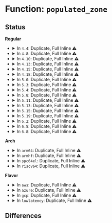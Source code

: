 # Function: <code>populated_zone</code>

## Status
<b>Regular</b>
<ul>
<li>
<details>
<summary>In <code>4.4</code>: Duplicate, Full Inline ⚠️</summary>

**Collision:** Static Duplication

**Inline:** Full

**Transformation:** False

**Instances:**

```
In kernel/power/snapshot.c (0)
Location: include/linux/mmzone.h:783
Inline: True
```
```
In mm/page_alloc.c (0)
Location: include/linux/mmzone.h:783
Inline: True
```
```
In mm/vmscan.c (0)
Location: include/linux/mmzone.h:783
Inline: True
```
```
In mm/vmstat.c (0)
Location: include/linux/mmzone.h:783
Inline: True
```
```
In mm/compaction.c (0)
Location: include/linux/mmzone.h:783
Inline: True
```
```
In mm/memory_hotplug.c (0)
Location: include/linux/mmzone.h:783
Inline: True
```
```
In mm/migrate.c (0)
Location: include/linux/mmzone.h:783
Inline: True
```
```
In mm/huge_memory.c (0)
Location: include/linux/mmzone.h:783
Inline: True
```
```
In lib/show_mem.c (0)
Location: include/linux/mmzone.h:783
Inline: True
```
</details>
</li>
<li>
<details>
<summary>In <code>4.8</code>: Duplicate, Full Inline ⚠️</summary>

**Collision:** Static Duplication

**Inline:** Full

**Transformation:** False

**Instances:**

```
In kernel/power/snapshot.c (0)
Location: include/linux/mmzone.h:843
Inline: True
```
```
In mm/page_alloc.c (0)
Location: include/linux/mmzone.h:843
Inline: True
```
```
In mm/page-writeback.c (0)
Location: include/linux/mmzone.h:843
Inline: True
```
```
In mm/vmstat.c (0)
Location: include/linux/mmzone.h:843
Inline: True
```
```
In mm/compaction.c (0)
Location: include/linux/mmzone.h:843
Inline: True
```
```
In mm/memory_hotplug.c (0)
Location: include/linux/mmzone.h:843
Inline: True
```
```
In mm/migrate.c (0)
Location: include/linux/mmzone.h:843
Inline: True
```
```
In mm/huge_memory.c (0)
Location: include/linux/mmzone.h:843
Inline: True
```
```
In mm/khugepaged.c (0)
Location: include/linux/mmzone.h:843
Inline: True
```
```
In lib/show_mem.c (0)
Location: include/linux/mmzone.h:843
Inline: True
```
</details>
</li>
<li>
<details>
<summary>In <code>4.10</code>: Duplicate, Full Inline ⚠️</summary>

**Collision:** Static Duplication

**Inline:** Full

**Transformation:** False

**Instances:**

```
In kernel/power/snapshot.c (0)
Location: include/linux/mmzone.h:817
Inline: True
```
```
In mm/page_alloc.c (0)
Location: include/linux/mmzone.h:817
Inline: True
```
```
In mm/page-writeback.c (0)
Location: include/linux/mmzone.h:817
Inline: True
```
```
In mm/vmstat.c (0)
Location: include/linux/mmzone.h:817
Inline: True
```
```
In mm/compaction.c (0)
Location: include/linux/mmzone.h:817
Inline: True
```
```
In mm/memory_hotplug.c (0)
Location: include/linux/mmzone.h:817
Inline: True
```
```
In mm/migrate.c (0)
Location: include/linux/mmzone.h:817
Inline: True
```
```
In mm/huge_memory.c (0)
Location: include/linux/mmzone.h:817
Inline: True
```
```
In mm/khugepaged.c (0)
Location: include/linux/mmzone.h:817
Inline: True
```
```
In lib/show_mem.c (0)
Location: include/linux/mmzone.h:817
Inline: True
```
</details>
</li>
<li>
<details>
<summary>In <code>4.13</code>: Duplicate, Full Inline ⚠️</summary>

**Collision:** Static Duplication

**Inline:** Full

**Transformation:** False

**Instances:**

```
In kernel/power/snapshot.c (0)
Location: include/linux/mmzone.h:837
Inline: True
```
```
In mm/page_alloc.c (0)
Location: include/linux/mmzone.h:837
Inline: True
```
```
In mm/page-writeback.c (0)
Location: include/linux/mmzone.h:837
Inline: True
```
```
In mm/vmstat.c (0)
Location: include/linux/mmzone.h:837
Inline: True
```
```
In mm/compaction.c (0)
Location: include/linux/mmzone.h:837
Inline: True
```
```
In mm/madvise.c (0)
Location: include/linux/mmzone.h:837
Inline: True
```
```
In mm/memory_hotplug.c (0)
Location: include/linux/mmzone.h:837
Inline: True
```
```
In mm/migrate.c (0)
Location: include/linux/mmzone.h:837
Inline: True
```
```
In mm/huge_memory.c (0)
Location: include/linux/mmzone.h:837
Inline: True
```
```
In mm/khugepaged.c (0)
Location: include/linux/mmzone.h:837
Inline: True
```
```
In lib/show_mem.c (0)
Location: include/linux/mmzone.h:837
Inline: True
```
</details>
</li>
<li>
<details>
<summary>In <code>4.15</code>: Duplicate, Full Inline ⚠️</summary>

**Collision:** Static Duplication

**Inline:** Full

**Transformation:** False

**Instances:**

```
In kernel/power/snapshot.c (0)
Location: include/linux/mmzone.h:840
Inline: True
```
```
In mm/page_alloc.c (0)
Location: include/linux/mmzone.h:840
Inline: True
```
```
In mm/page-writeback.c (0)
Location: include/linux/mmzone.h:840
Inline: True
```
```
In mm/vmstat.c (0)
Location: include/linux/mmzone.h:840
Inline: True
```
```
In mm/compaction.c (0)
Location: include/linux/mmzone.h:840
Inline: True
```
```
In mm/madvise.c (0)
Location: include/linux/mmzone.h:840
Inline: True
```
```
In mm/memory_hotplug.c (0)
Location: include/linux/mmzone.h:840
Inline: True
```
```
In mm/migrate.c (0)
Location: include/linux/mmzone.h:840
Inline: True
```
```
In mm/huge_memory.c (0)
Location: include/linux/mmzone.h:840
Inline: True
```
```
In mm/khugepaged.c (0)
Location: include/linux/mmzone.h:840
Inline: True
```
```
In lib/show_mem.c (0)
Location: include/linux/mmzone.h:840
Inline: True
```
</details>
</li>
<li>
<details>
<summary>In <code>4.18</code>: Duplicate, Full Inline ⚠️</summary>

**Collision:** Static Duplication

**Inline:** Full

**Transformation:** False

**Instances:**

```
In kernel/power/snapshot.c (0)
Location: include/linux/mmzone.h:839
Inline: True
```
```
In mm/page_alloc.c (0)
Location: include/linux/mmzone.h:839
Inline: True
```
```
In mm/page-writeback.c (0)
Location: include/linux/mmzone.h:839
Inline: True
```
```
In mm/vmstat.c (0)
Location: include/linux/mmzone.h:839
Inline: True
```
```
In mm/compaction.c (0)
Location: include/linux/mmzone.h:839
Inline: True
```
```
In mm/madvise.c (0)
Location: include/linux/mmzone.h:839
Inline: True
```
```
In mm/memory_hotplug.c (0)
Location: include/linux/mmzone.h:839
Inline: True
```
```
In mm/migrate.c (0)
Location: include/linux/mmzone.h:839
Inline: True
```
```
In mm/huge_memory.c (0)
Location: include/linux/mmzone.h:839
Inline: True
```
```
In mm/khugepaged.c (0)
Location: include/linux/mmzone.h:839
Inline: True
```
```
In lib/show_mem.c (0)
Location: include/linux/mmzone.h:839
Inline: True
```
</details>
</li>
<li>
<details>
<summary>In <code>5.0</code>: Duplicate, Full Inline ⚠️</summary>

**Collision:** Static Duplication

**Inline:** Full

**Transformation:** False

**Instances:**

```
In kernel/power/snapshot.c (0)
Location: include/linux/mmzone.h:831
Inline: True
```
```
In mm/page_alloc.c (0)
Location: include/linux/mmzone.h:831
Inline: True
```
```
In mm/page-writeback.c (0)
Location: include/linux/mmzone.h:831
Inline: True
```
```
In mm/vmstat.c (0)
Location: include/linux/mmzone.h:831
Inline: True
```
```
In mm/compaction.c (0)
Location: include/linux/mmzone.h:831
Inline: True
```
```
In mm/madvise.c (0)
Location: include/linux/mmzone.h:831
Inline: True
```
```
In mm/memory_hotplug.c (0)
Location: include/linux/mmzone.h:831
Inline: True
```
```
In mm/migrate.c (0)
Location: include/linux/mmzone.h:831
Inline: True
```
```
In mm/huge_memory.c (0)
Location: include/linux/mmzone.h:831
Inline: True
```
```
In mm/khugepaged.c (0)
Location: include/linux/mmzone.h:831
Inline: True
```
```
In lib/show_mem.c (0)
Location: include/linux/mmzone.h:831
Inline: True
```
</details>
</li>
<li>
<details>
<summary>In <code>5.3</code>: Duplicate, Full Inline ⚠️</summary>

**Collision:** Static Duplication

**Inline:** Full

**Transformation:** False

**Instances:**

```
In kernel/power/snapshot.c (0)
Location: include/linux/mmzone.h:871
Inline: True
```
```
In mm/page-writeback.c (0)
Location: include/linux/mmzone.h:871
Inline: True
```
```
In mm/vmstat.c (0)
Location: include/linux/mmzone.h:871
Inline: True
```
```
In mm/compaction.c (0)
Location: include/linux/mmzone.h:871
Inline: True
```
```
In mm/page_alloc.c (0)
Location: include/linux/mmzone.h:871
Inline: True
```
```
In mm/madvise.c (0)
Location: include/linux/mmzone.h:871
Inline: True
```
```
In mm/memory_hotplug.c (0)
Location: include/linux/mmzone.h:871
Inline: True
```
```
In mm/migrate.c (0)
Location: include/linux/mmzone.h:871
Inline: True
```
```
In mm/huge_memory.c (0)
Location: include/linux/mmzone.h:871
Inline: True
```
```
In mm/khugepaged.c (0)
Location: include/linux/mmzone.h:871
Inline: True
```
```
In lib/show_mem.c (0)
Location: include/linux/mmzone.h:871
Inline: True
```
</details>
</li>
<li>
<details>
<summary>In <code>5.4</code>: Duplicate, Full Inline ⚠️</summary>

**Collision:** Static Duplication

**Inline:** Full

**Transformation:** False

**Instances:**

```
In kernel/power/snapshot.c (0)
Location: include/linux/mmzone.h:878
Inline: True
```
```
In mm/page-writeback.c (0)
Location: include/linux/mmzone.h:878
Inline: True
```
```
In mm/vmstat.c (0)
Location: include/linux/mmzone.h:878
Inline: True
```
```
In mm/compaction.c (0)
Location: include/linux/mmzone.h:878
Inline: True
```
```
In mm/page_alloc.c (0)
Location: include/linux/mmzone.h:878
Inline: True
```
```
In mm/madvise.c (0)
Location: include/linux/mmzone.h:878
Inline: True
```
```
In mm/memory_hotplug.c (0)
Location: include/linux/mmzone.h:878
Inline: True
```
```
In mm/migrate.c (0)
Location: include/linux/mmzone.h:878
Inline: True
```
```
In mm/huge_memory.c (0)
Location: include/linux/mmzone.h:878
Inline: True
```
```
In mm/khugepaged.c (0)
Location: include/linux/mmzone.h:878
Inline: True
```
```
In lib/show_mem.c (0)
Location: include/linux/mmzone.h:878
Inline: True
```
</details>
</li>
<li>
<details>
<summary>In <code>5.8</code>: Duplicate, Full Inline ⚠️</summary>

**Collision:** Static Duplication

**Inline:** Full

**Transformation:** False

**Instances:**

```
In kernel/power/snapshot.c (ffffffff811189fb)
Location: include/linux/mmzone.h:862
Inline: True
Inline callers:
  - kernel/power/snapshot.c:swsusp_save
  - kernel/power/snapshot.c:hibernate_preallocate_memory
  - kernel/power/snapshot.c:count_data_pages
  - kernel/power/snapshot.c:create_mem_extents
```
```
In mm/page-writeback.c (ffffffff8125b54f)
Location: include/linux/mmzone.h:862
Inline: True
Inline callers:
  - mm/page-writeback.c:node_dirty_ok
```
```
In mm/vmstat.c (ffffffff8127510b)
Location: include/linux/mmzone.h:862
Inline: True
Inline callers:
  - mm/vmstat.c:extfrag_show
  - mm/vmstat.c:need_update
  - mm/vmstat.c:zoneinfo_show_print
  - mm/vmstat.c:zoneinfo_show_print
  - mm/vmstat.c:frag_show
  - mm/vmstat.c:cpu_vm_stats_fold
  - mm/vmstat.c:refresh_cpu_vm_stats
  - mm/vmstat.c:refresh_zone_stat_thresholds
  - mm/vmstat.c:sysctl_vm_numa_stat_handler
```
```
In mm/compaction.c (ffffffff8128493e)
Location: include/linux/mmzone.h:862
Inline: True
Inline callers:
  - mm/compaction.c:wakeup_kcompactd
  - mm/compaction.c:kcompactd_do_work
  - mm/compaction.c:compact_node
  - mm/compaction.c:reset_isolation_suitable
```
```
In mm/page_alloc.c (ffffffff812b3ec7)
Location: include/linux/mmzone.h:862
Inline: True
Inline callers:
  - mm/page_alloc.c:percpu_pagelist_fraction_sysctl_handler
  - mm/page_alloc.c:free_area_init
  - mm/page_alloc.c:zone_pcp_init
  - mm/page_alloc.c:setup_per_cpu_pageset
  - mm/page_alloc.c:show_free_areas
  - mm/page_alloc.c:show_free_areas
  - mm/page_alloc.c:show_free_areas
  - mm/page_alloc.c:__alloc_pages_nodemask
  - mm/page_alloc.c:drain_all_pages
  - mm/page_alloc.c:drain_pages
  - mm/page_alloc.c:page_alloc_init_late
```
```
In mm/madvise.c (ffffffff812b5d79)
Location: include/linux/mmzone.h:862
Inline: True
Inline callers:
  - mm/madvise.c:madvise_inject_error
```
```
In mm/memory_hotplug.c (ffffffff81bc216d)
Location: include/linux/mmzone.h:862
Inline: True
Inline callers:
  - mm/memory_hotplug.c:__offline_pages
  - mm/memory_hotplug.c:online_pages
```
```
In mm/migrate.c (ffffffff812e3668)
Location: include/linux/mmzone.h:862
Inline: True
```
```
In mm/huge_memory.c (ffffffff812ee514)
Location: include/linux/mmzone.h:862
Inline: True
```
```
In mm/khugepaged.c (ffffffff812efa11)
Location: include/linux/mmzone.h:862
Inline: True
Inline callers:
  - mm/khugepaged.c:set_recommended_min_free_kbytes
```
```
In lib/show_mem.c (ffffffff815f16c5)
Location: include/linux/mmzone.h:862
Inline: True
Inline callers:
  - lib/show_mem.c:show_mem
```
</details>
</li>
<li>
<details>
<summary>In <code>5.11</code>: Duplicate, Full Inline ⚠️</summary>

**Collision:** Static Duplication

**Inline:** Full

**Transformation:** False

**Instances:**

```
In kernel/power/snapshot.c (ffffffff81bdfe92)
Location: include/linux/mmzone.h:900
Inline: True
Inline callers:
  - kernel/power/snapshot.c:swsusp_save
  - kernel/power/snapshot.c:hibernate_preallocate_memory
  - kernel/power/snapshot.c:count_data_pages
  - kernel/power/snapshot.c:create_mem_extents
```
```
In mm/page-writeback.c (ffffffff8126596f)
Location: include/linux/mmzone.h:900
Inline: True
Inline callers:
  - mm/page-writeback.c:node_dirty_ok
```
```
In mm/vmstat.c (ffffffff8127f8eb)
Location: include/linux/mmzone.h:900
Inline: True
Inline callers:
  - mm/vmstat.c:extfrag_show
  - mm/vmstat.c:need_update
  - mm/vmstat.c:zoneinfo_show_print
  - mm/vmstat.c:zoneinfo_show_print
  - mm/vmstat.c:frag_show
  - mm/vmstat.c:cpu_vm_stats_fold
  - mm/vmstat.c:refresh_cpu_vm_stats
  - mm/vmstat.c:refresh_zone_stat_thresholds
  - mm/vmstat.c:sysctl_vm_numa_stat_handler
```
```
In mm/compaction.c (ffffffff8128ec5e)
Location: include/linux/mmzone.h:900
Inline: True
Inline callers:
  - mm/compaction.c:wakeup_kcompactd
  - mm/compaction.c:kcompactd_do_work
  - mm/compaction.c:compact_node
  - mm/compaction.c:proactive_compact_node
  - mm/compaction.c:reset_isolation_suitable
```
```
In mm/page_alloc.c (ffffffff812bf97b)
Location: include/linux/mmzone.h:900
Inline: True
Inline callers:
  - mm/page_alloc.c:percpu_pagelist_fraction_sysctl_handler
  - mm/page_alloc.c:free_area_init
  - mm/page_alloc.c:zone_pcp_init
  - mm/page_alloc.c:setup_per_cpu_pageset
  - mm/page_alloc.c:show_free_areas
  - mm/page_alloc.c:show_free_areas
  - mm/page_alloc.c:show_free_areas
  - mm/page_alloc.c:__alloc_pages_nodemask
  - mm/page_alloc.c:__drain_all_pages
  - mm/page_alloc.c:drain_pages
  - mm/page_alloc.c:page_alloc_init_late
```
```
In mm/memory_hotplug.c (ffffffff81c3b257)
Location: include/linux/mmzone.h:900
Inline: True
Inline callers:
  - mm/memory_hotplug.c:offline_pages
  - mm/memory_hotplug.c:online_pages
```
```
In mm/migrate.c (ffffffff812eead5)
Location: include/linux/mmzone.h:900
Inline: True
```
```
In mm/huge_memory.c (ffffffff812f9b84)
Location: include/linux/mmzone.h:900
Inline: True
```
```
In mm/khugepaged.c (ffffffff812fb201)
Location: include/linux/mmzone.h:900
Inline: True
Inline callers:
  - mm/khugepaged.c:set_recommended_min_free_kbytes
```
```
In lib/show_mem.c (ffffffff81bf4d12)
Location: include/linux/mmzone.h:900
Inline: True
Inline callers:
  - lib/show_mem.c:show_mem
```
</details>
</li>
<li>
<details>
<summary>In <code>5.13</code>: Duplicate, Full Inline ⚠️</summary>

**Collision:** Static Duplication

**Inline:** Full

**Transformation:** False

**Instances:**

```
In kernel/power/snapshot.c (ffffffff81bd1e99)
Location: include/linux/mmzone.h:959
Inline: True
Inline callers:
  - kernel/power/snapshot.c:swsusp_save
  - kernel/power/snapshot.c:hibernate_preallocate_memory
  - kernel/power/snapshot.c:count_data_pages
  - kernel/power/snapshot.c:create_mem_extents
```
```
In mm/page-writeback.c (ffffffff8126a46d)
Location: include/linux/mmzone.h:959
Inline: True
Inline callers:
  - mm/page-writeback.c:node_dirty_ok
```
```
In mm/vmstat.c (ffffffff8128490b)
Location: include/linux/mmzone.h:959
Inline: True
Inline callers:
  - mm/vmstat.c:extfrag_show
  - mm/vmstat.c:need_update
  - mm/vmstat.c:zoneinfo_show_print
  - mm/vmstat.c:zoneinfo_show_print
  - mm/vmstat.c:frag_show
  - mm/vmstat.c:cpu_vm_stats_fold
  - mm/vmstat.c:refresh_cpu_vm_stats
  - mm/vmstat.c:refresh_zone_stat_thresholds
  - mm/vmstat.c:sysctl_vm_numa_stat_handler
```
```
In mm/compaction.c (ffffffff812942de)
Location: include/linux/mmzone.h:959
Inline: True
Inline callers:
  - mm/compaction.c:wakeup_kcompactd
  - mm/compaction.c:kcompactd_do_work
  - mm/compaction.c:compact_node
  - mm/compaction.c:proactive_compact_node
  - mm/compaction.c:reset_isolation_suitable
```
```
In mm/page_alloc.c (ffffffff812c50db)
Location: include/linux/mmzone.h:959
Inline: True
Inline callers:
  - mm/page_alloc.c:percpu_pagelist_fraction_sysctl_handler
  - mm/page_alloc.c:page_alloc_cpu_dead
  - mm/page_alloc.c:free_area_init
  - mm/page_alloc.c:zone_pcp_init
  - mm/page_alloc.c:setup_per_cpu_pageset
  - mm/page_alloc.c:memmap_init
  - mm/page_alloc.c:show_free_areas
  - mm/page_alloc.c:show_free_areas
  - mm/page_alloc.c:show_free_areas
  - mm/page_alloc.c:__alloc_pages
  - mm/page_alloc.c:__drain_all_pages
  - mm/page_alloc.c:drain_local_pages_wq
  - mm/page_alloc.c:page_alloc_init_late
```
```
In mm/memory_hotplug.c (ffffffff81c2d94d)
Location: include/linux/mmzone.h:959
Inline: True
Inline callers:
  - mm/memory_hotplug.c:offline_pages
  - mm/memory_hotplug.c:online_pages
```
```
In mm/migrate.c (ffffffff812f4c66)
Location: include/linux/mmzone.h:959
Inline: True
```
```
In mm/huge_memory.c (ffffffff81300309)
Location: include/linux/mmzone.h:959
Inline: True
Inline callers:
  - mm/huge_memory.c:split_huge_pages_all
```
```
In mm/khugepaged.c (ffffffff81301fd1)
Location: include/linux/mmzone.h:959
Inline: True
Inline callers:
  - mm/khugepaged.c:set_recommended_min_free_kbytes
```
```
In lib/show_mem.c (ffffffff81be6c35)
Location: include/linux/mmzone.h:959
Inline: True
Inline callers:
  - lib/show_mem.c:show_mem
```
</details>
</li>
<li>
<details>
<summary>In <code>5.15</code>: Duplicate, Full Inline ⚠️</summary>

**Collision:** Static Duplication

**Inline:** Full

**Transformation:** False

**Instances:**

```
In kernel/power/snapshot.c (ffffffff81caab53)
Location: include/linux/mmzone.h:998
Inline: True
Inline callers:
  - kernel/power/snapshot.c:swsusp_save
  - kernel/power/snapshot.c:hibernate_preallocate_memory
  - kernel/power/snapshot.c:count_data_pages
  - kernel/power/snapshot.c:create_mem_extents
```
```
In mm/page-writeback.c (ffffffff812a711d)
Location: include/linux/mmzone.h:998
Inline: True
Inline callers:
  - mm/page-writeback.c:node_dirty_ok
```
```
In mm/vmstat.c (ffffffff812c2e1b)
Location: include/linux/mmzone.h:998
Inline: True
Inline callers:
  - mm/vmstat.c:extfrag_show
  - mm/vmstat.c:need_update
  - mm/vmstat.c:zoneinfo_show_print
  - mm/vmstat.c:zoneinfo_show_print
  - mm/vmstat.c:frag_show
  - mm/vmstat.c:cpu_vm_stats_fold
  - mm/vmstat.c:refresh_cpu_vm_stats
  - mm/vmstat.c:fold_vm_numa_events
  - mm/vmstat.c:refresh_zone_stat_thresholds
  - mm/vmstat.c:sysctl_vm_numa_stat_handler
```
```
In mm/compaction.c (ffffffff812d4918)
Location: include/linux/mmzone.h:998
Inline: True
Inline callers:
  - mm/compaction.c:wakeup_kcompactd
  - mm/compaction.c:kcompactd_do_work
  - mm/compaction.c:compact_node
  - mm/compaction.c:proactive_compact_node
  - mm/compaction.c:reset_isolation_suitable
```
```
In mm/page_alloc.c (ffffffff8130961b)
Location: include/linux/mmzone.h:998
Inline: True
Inline callers:
  - mm/page_alloc.c:percpu_pagelist_high_fraction_sysctl_handler
  - mm/page_alloc.c:page_alloc_cpu_online
  - mm/page_alloc.c:page_alloc_cpu_dead
  - mm/page_alloc.c:page_alloc_cpu_dead
  - mm/page_alloc.c:free_area_init
  - mm/page_alloc.c:zone_init_internals
  - mm/page_alloc.c:setup_per_cpu_pageset
  - mm/page_alloc.c:memmap_init
  - mm/page_alloc.c:show_free_areas
  - mm/page_alloc.c:show_free_areas
  - mm/page_alloc.c:show_free_areas
  - mm/page_alloc.c:__alloc_pages
  - mm/page_alloc.c:__drain_all_pages
  - mm/page_alloc.c:drain_local_pages_wq
  - mm/page_alloc.c:page_alloc_init_late
```
```
In mm/memory_hotplug.c (ffffffff81d4c248)
Location: include/linux/mmzone.h:998
Inline: True
Inline callers:
  - mm/memory_hotplug.c:offline_pages
  - mm/memory_hotplug.c:online_pages
  - mm/memory_hotplug.c:auto_movable_can_online_movable
  - mm/memory_hotplug.c:auto_movable_can_online_movable
```
```
In mm/migrate.c (ffffffff8134361e)
Location: include/linux/mmzone.h:998
Inline: True
Inline callers:
  - mm/migrate.c:migrate_misplaced_page
```
```
In mm/huge_memory.c (ffffffff81349f5c)
Location: include/linux/mmzone.h:998
Inline: True
Inline callers:
  - mm/huge_memory.c:split_huge_pages_all
```
```
In mm/khugepaged.c (ffffffff8134bbc1)
Location: include/linux/mmzone.h:998
Inline: True
Inline callers:
  - mm/khugepaged.c:set_recommended_min_free_kbytes
```
```
In lib/show_mem.c (ffffffff81cdfa9d)
Location: include/linux/mmzone.h:998
Inline: True
Inline callers:
  - lib/show_mem.c:show_mem
```
</details>
</li>
<li>
<details>
<summary>In <code>5.19</code>: Duplicate, Full Inline ⚠️</summary>

**Collision:** Static Duplication

**Inline:** Full

**Transformation:** False

**Instances:**

```
In kernel/power/snapshot.c (ffffffff81e5af7a)
Location: include/linux/mmzone.h:1020
Inline: True
Inline callers:
  - kernel/power/snapshot.c:swsusp_save
  - kernel/power/snapshot.c:hibernate_preallocate_memory
  - kernel/power/snapshot.c:count_data_pages
  - kernel/power/snapshot.c:create_mem_extents
```
```
In mm/page-writeback.c (ffffffff812ff8bd)
Location: include/linux/mmzone.h:1020
Inline: True
Inline callers:
  - mm/page-writeback.c:node_dirty_ok
```
```
In mm/vmstat.c (ffffffff813200db)
Location: include/linux/mmzone.h:1020
Inline: True
Inline callers:
  - mm/vmstat.c:extfrag_show
  - mm/vmstat.c:need_update
  - mm/vmstat.c:zoneinfo_show_print
  - mm/vmstat.c:zoneinfo_show_print
  - mm/vmstat.c:frag_show
  - mm/vmstat.c:cpu_vm_stats_fold
  - mm/vmstat.c:refresh_cpu_vm_stats
  - mm/vmstat.c:refresh_zone_stat_thresholds
  - mm/vmstat.c:fold_vm_numa_events
  - mm/vmstat.c:sysctl_vm_numa_stat_handler
```
```
In mm/compaction.c (ffffffff81333947)
Location: include/linux/mmzone.h:1020
Inline: True
Inline callers:
  - mm/compaction.c:wakeup_kcompactd
  - mm/compaction.c:kcompactd_do_work
  - mm/compaction.c:compact_node
  - mm/compaction.c:proactive_compact_node
  - mm/compaction.c:reset_isolation_suitable
```
```
In mm/page_alloc.c (ffffffff81371c0a)
Location: include/linux/mmzone.h:1020
Inline: True
Inline callers:
  - mm/page_alloc.c:percpu_pagelist_high_fraction_sysctl_handler
  - mm/page_alloc.c:page_alloc_cpu_online
  - mm/page_alloc.c:page_alloc_cpu_dead
  - mm/page_alloc.c:page_alloc_cpu_dead
  - mm/page_alloc.c:free_area_init
  - mm/page_alloc.c:zone_init_internals
  - mm/page_alloc.c:setup_per_cpu_pageset
  - mm/page_alloc.c:memmap_init
  - mm/page_alloc.c:build_zonerefs_node
  - mm/page_alloc.c:show_free_areas
  - mm/page_alloc.c:show_free_areas
  - mm/page_alloc.c:show_free_areas
  - mm/page_alloc.c:__alloc_pages
  - mm/page_alloc.c:__drain_all_pages
  - mm/page_alloc.c:drain_local_pages_wq
  - mm/page_alloc.c:page_alloc_init_late
```
```
In mm/memory_hotplug.c (ffffffff81f1bc2f)
Location: include/linux/mmzone.h:1020
Inline: True
Inline callers:
  - mm/memory_hotplug.c:offline_pages
  - mm/memory_hotplug.c:online_pages
  - mm/memory_hotplug.c:auto_movable_can_online_movable
  - mm/memory_hotplug.c:auto_movable_can_online_movable
```
```
In mm/huge_memory.c (ffffffff813c098c)
Location: include/linux/mmzone.h:1020
Inline: True
Inline callers:
  - mm/huge_memory.c:split_huge_pages_all
```
```
In mm/khugepaged.c (ffffffff813c34ce)
Location: include/linux/mmzone.h:1020
Inline: True
Inline callers:
  - mm/khugepaged.c:set_recommended_min_free_kbytes
```
```
In lib/show_mem.c (ffffffff81ea625c)
Location: include/linux/mmzone.h:1020
Inline: True
Inline callers:
  - lib/show_mem.c:show_mem
```
```
In drivers/base/memory.c (ffffffff819a4a6f)
Location: include/linux/mmzone.h:1020
Inline: True
Inline callers:
  - drivers/base/memory.c:memory_block_add_nid
```
</details>
</li>
<li>
<details>
<summary>In <code>6.2</code>: Duplicate, Full Inline ⚠️</summary>

**Collision:** Static Duplication

**Inline:** Full

**Transformation:** False

**Instances:**

```
In kernel/sched/fair.c (ffffffff8115251d)
Location: include/linux/mmzone.h:1340
Inline: True
Inline callers:
  - kernel/sched/fair.c:should_numa_migrate_memory
```
```
In kernel/power/snapshot.c (ffffffff8118749a)
Location: include/linux/mmzone.h:1340
Inline: True
Inline callers:
  - kernel/power/snapshot.c:swsusp_save
  - kernel/power/snapshot.c:hibernate_preallocate_memory
  - kernel/power/snapshot.c:count_data_pages
  - kernel/power/snapshot.c:create_mem_extents
```
```
In mm/page-writeback.c (ffffffff81369c2d)
Location: include/linux/mmzone.h:1340
Inline: True
Inline callers:
  - mm/page-writeback.c:node_dirty_ok
```
```
In mm/vmstat.c (ffffffff81393ddb)
Location: include/linux/mmzone.h:1340
Inline: True
Inline callers:
  - mm/vmstat.c:extfrag_show
  - mm/vmstat.c:need_update
  - mm/vmstat.c:zoneinfo_show_print
  - mm/vmstat.c:zoneinfo_show_print
  - mm/vmstat.c:frag_show
  - mm/vmstat.c:cpu_vm_stats_fold
  - mm/vmstat.c:refresh_cpu_vm_stats
  - mm/vmstat.c:refresh_zone_stat_thresholds
  - mm/vmstat.c:fold_vm_numa_events
  - mm/vmstat.c:sysctl_vm_numa_stat_handler
```
```
In mm/compaction.c (ffffffff813aa677)
Location: include/linux/mmzone.h:1340
Inline: True
Inline callers:
  - mm/compaction.c:wakeup_kcompactd
  - mm/compaction.c:kcompactd_do_work
  - mm/compaction.c:compact_node
  - mm/compaction.c:proactive_compact_node
  - mm/compaction.c:reset_isolation_suitable
```
```
In mm/page_alloc.c (ffffffff813ef3da)
Location: include/linux/mmzone.h:1340
Inline: True
Inline callers:
  - mm/page_alloc.c:percpu_pagelist_high_fraction_sysctl_handler
  - mm/page_alloc.c:page_alloc_cpu_online
  - mm/page_alloc.c:page_alloc_cpu_dead
  - mm/page_alloc.c:page_alloc_cpu_dead
  - mm/page_alloc.c:free_area_init
  - mm/page_alloc.c:zone_pcp_init
  - mm/page_alloc.c:setup_per_cpu_pageset
  - mm/page_alloc.c:memmap_init
  - mm/page_alloc.c:build_zonerefs_node
  - mm/page_alloc.c:__show_free_areas
  - mm/page_alloc.c:__show_free_areas
  - mm/page_alloc.c:__show_free_areas
  - mm/page_alloc.c:__alloc_pages
  - mm/page_alloc.c:__drain_all_pages
  - mm/page_alloc.c:__drain_all_pages
  - mm/page_alloc.c:drain_local_pages
  - mm/page_alloc.c:page_alloc_init_late
```
```
In mm/memory_hotplug.c (ffffffff820c3d03)
Location: include/linux/mmzone.h:1340
Inline: True
Inline callers:
  - mm/memory_hotplug.c:offline_pages
  - mm/memory_hotplug.c:online_pages
  - mm/memory_hotplug.c:auto_movable_can_online_movable
  - mm/memory_hotplug.c:auto_movable_can_online_movable
```
```
In mm/khugepaged.c (ffffffff81445c4a)
Location: include/linux/mmzone.h:1340
Inline: True
Inline callers:
  - mm/khugepaged.c:set_recommended_min_free_kbytes
```
```
In drivers/base/memory.c (ffffffff81b16b3f)
Location: include/linux/mmzone.h:1340
Inline: True
Inline callers:
  - drivers/base/memory.c:memory_block_add_nid
```
```
In lib/show_mem.c (ffffffff8203cf62)
Location: include/linux/mmzone.h:1340
Inline: True
Inline callers:
  - lib/show_mem.c:__show_mem
```
</details>
</li>
<li>
<details>
<summary>In <code>6.5</code>: Duplicate, Full Inline ⚠️</summary>

**Collision:** Static Duplication

**Inline:** Full

**Transformation:** False

**Instances:**

```
In kernel/sched/fair.c (ffffffff81161e0d)
Location: include/linux/mmzone.h:1486
Inline: True
Inline callers:
  - kernel/sched/fair.c:should_numa_migrate_memory
```
```
In kernel/power/snapshot.c (ffffffff8119862a)
Location: include/linux/mmzone.h:1486
Inline: True
Inline callers:
  - kernel/power/snapshot.c:swsusp_save
  - kernel/power/snapshot.c:hibernate_preallocate_memory
  - kernel/power/snapshot.c:count_data_pages
  - kernel/power/snapshot.c:create_mem_extents
```
```
In mm/page-writeback.c (ffffffff8139bdcd)
Location: include/linux/mmzone.h:1486
Inline: True
Inline callers:
  - mm/page-writeback.c:node_dirty_ok
```
```
In mm/vmstat.c (ffffffff813c68db)
Location: include/linux/mmzone.h:1486
Inline: True
Inline callers:
  - mm/vmstat.c:extfrag_show
  - mm/vmstat.c:need_update
  - mm/vmstat.c:zoneinfo_show_print
  - mm/vmstat.c:zoneinfo_show_print
  - mm/vmstat.c:frag_show
  - mm/vmstat.c:cpu_vm_stats_fold
  - mm/vmstat.c:refresh_cpu_vm_stats
  - mm/vmstat.c:refresh_zone_stat_thresholds
  - mm/vmstat.c:fold_vm_numa_events
  - mm/vmstat.c:sysctl_vm_numa_stat_handler
```
```
In mm/mm_init.c (ffffffff836e2926)
Location: include/linux/mmzone.h:1486
Inline: True
Inline callers:
  - mm/mm_init.c:page_alloc_init_late
  - mm/mm_init.c:free_area_init
  - mm/mm_init.c:memmap_init
```
```
In mm/compaction.c (ffffffff813dd05b)
Location: include/linux/mmzone.h:1486
Inline: True
Inline callers:
  - mm/compaction.c:kcompactd
  - mm/compaction.c:kcompactd
  - mm/compaction.c:kcompactd
  - mm/compaction.c:wakeup_kcompactd
  - mm/compaction.c:kcompactd_do_work
  - mm/compaction.c:compact_node
  - mm/compaction.c:proactive_compact_node
  - mm/compaction.c:reset_isolation_suitable
```
```
In mm/show_mem.c (ffffffff813debc5)
Location: include/linux/mmzone.h:1486
Inline: True
Inline callers:
  - mm/show_mem.c:__show_mem
  - mm/show_mem.c:__show_free_areas
  - mm/show_mem.c:__show_free_areas
  - mm/show_mem.c:__show_free_areas
```
```
In mm/page_alloc.c (ffffffff81419d5a)
Location: include/linux/mmzone.h:1486
Inline: True
Inline callers:
  - mm/page_alloc.c:percpu_pagelist_high_fraction_sysctl_handler
  - mm/page_alloc.c:page_alloc_cpu_online
  - mm/page_alloc.c:page_alloc_cpu_dead
  - mm/page_alloc.c:page_alloc_cpu_dead
  - mm/page_alloc.c:zone_pcp_init
  - mm/page_alloc.c:setup_per_cpu_pageset
  - mm/page_alloc.c:build_zonerefs_node
  - mm/page_alloc.c:__alloc_pages
  - mm/page_alloc.c:__drain_all_pages
  - mm/page_alloc.c:__drain_all_pages
  - mm/page_alloc.c:drain_local_pages
```
```
In mm/memory_hotplug.c (ffffffff821478e2)
Location: include/linux/mmzone.h:1486
Inline: True
Inline callers:
  - mm/memory_hotplug.c:offline_pages
  - mm/memory_hotplug.c:online_pages
  - mm/memory_hotplug.c:auto_movable_can_online_movable
  - mm/memory_hotplug.c:auto_movable_can_online_movable
```
```
In mm/khugepaged.c (ffffffff8147b32a)
Location: include/linux/mmzone.h:1486
Inline: True
Inline callers:
  - mm/khugepaged.c:set_recommended_min_free_kbytes
```
```
In drivers/base/memory.c (ffffffff81b658af)
Location: include/linux/mmzone.h:1486
Inline: True
Inline callers:
  - drivers/base/memory.c:memory_block_add_nid
```
</details>
</li>
<li>
<details>
<summary>In <code>6.8</code>: Duplicate, Full Inline ⚠️</summary>

**Collision:** Static Duplication

**Inline:** Full

**Transformation:** False

**Instances:**

```
In kernel/sched/fair.c (ffffffff8116e8dd)
Location: include/linux/mmzone.h:1496
Inline: True
Inline callers:
  - kernel/sched/fair.c:should_numa_migrate_memory
```
```
In kernel/power/snapshot.c (ffffffff811a74ab)
Location: include/linux/mmzone.h:1496
Inline: True
Inline callers:
  - kernel/power/snapshot.c:swsusp_save
  - kernel/power/snapshot.c:hibernate_preallocate_memory
  - kernel/power/snapshot.c:count_data_pages
  - kernel/power/snapshot.c:create_mem_extents
```
```
In mm/page-writeback.c (ffffffff813c5aad)
Location: include/linux/mmzone.h:1496
Inline: True
Inline callers:
  - mm/page-writeback.c:node_dirty_ok
```
```
In mm/vmstat.c (ffffffff813f13fb)
Location: include/linux/mmzone.h:1496
Inline: True
Inline callers:
  - mm/vmstat.c:extfrag_show
  - mm/vmstat.c:need_update
  - mm/vmstat.c:zoneinfo_show_print
  - mm/vmstat.c:zoneinfo_show_print
  - mm/vmstat.c:frag_show
  - mm/vmstat.c:cpu_vm_stats_fold
  - mm/vmstat.c:refresh_cpu_vm_stats
  - mm/vmstat.c:refresh_zone_stat_thresholds
  - mm/vmstat.c:fold_vm_numa_events
  - mm/vmstat.c:sysctl_vm_numa_stat_handler
```
```
In mm/mm_init.c (ffffffff83915226)
Location: include/linux/mmzone.h:1496
Inline: True
Inline callers:
  - mm/mm_init.c:page_alloc_init_late
  - mm/mm_init.c:free_area_init
  - mm/mm_init.c:memmap_init
```
```
In mm/compaction.c (ffffffff81406fbb)
Location: include/linux/mmzone.h:1496
Inline: True
Inline callers:
  - mm/compaction.c:kcompactd
  - mm/compaction.c:kcompactd
  - mm/compaction.c:kcompactd
  - mm/compaction.c:wakeup_kcompactd
  - mm/compaction.c:kcompactd_do_work
  - mm/compaction.c:compact_node
  - mm/compaction.c:proactive_compact_node
  - mm/compaction.c:reset_isolation_suitable
```
```
In mm/show_mem.c (ffffffff81408a95)
Location: include/linux/mmzone.h:1496
Inline: True
Inline callers:
  - mm/show_mem.c:__show_mem
  - mm/show_mem.c:show_free_areas
  - mm/show_mem.c:show_free_areas
  - mm/show_mem.c:show_free_areas
```
```
In mm/page_alloc.c (ffffffff81446c4a)
Location: include/linux/mmzone.h:1496
Inline: True
Inline callers:
  - mm/page_alloc.c:percpu_pagelist_high_fraction_sysctl_handler
  - mm/page_alloc.c:page_alloc_cpu_online
  - mm/page_alloc.c:page_alloc_cpu_dead
  - mm/page_alloc.c:page_alloc_cpu_dead
  - mm/page_alloc.c:zone_pcp_init
  - mm/page_alloc.c:setup_per_cpu_pageset
  - mm/page_alloc.c:setup_pcp_cacheinfo
  - mm/page_alloc.c:build_zonerefs_node
  - mm/page_alloc.c:__alloc_pages
  - mm/page_alloc.c:__drain_all_pages
  - mm/page_alloc.c:__drain_all_pages
  - mm/page_alloc.c:drain_local_pages
```
```
In mm/memory_hotplug.c (ffffffff8222a27b)
Location: include/linux/mmzone.h:1496
Inline: True
Inline callers:
  - mm/memory_hotplug.c:offline_pages
  - mm/memory_hotplug.c:online_pages
  - mm/memory_hotplug.c:auto_movable_can_online_movable
  - mm/memory_hotplug.c:auto_movable_can_online_movable
```
```
In mm/khugepaged.c (ffffffff814ab488)
Location: include/linux/mmzone.h:1496
Inline: True
Inline callers:
  - mm/khugepaged.c:set_recommended_min_free_kbytes
```
```
In drivers/base/memory.c (ffffffff81bb972f)
Location: include/linux/mmzone.h:1496
Inline: True
Inline callers:
  - drivers/base/memory.c:memory_block_add_nid
```
</details>
</li>
</ul>
<b>Arch</b>
<ul>
<li>
<details>
<summary>In <code>arm64</code>: Duplicate, Full Inline ⚠️</summary>

**Collision:** Static Duplication

**Inline:** Full

**Transformation:** False

**Instances:**

```
In mm/page-writeback.c (0)
Location: include/linux/mmzone.h:878
Inline: True
```
```
In mm/vmstat.c (0)
Location: include/linux/mmzone.h:878
Inline: True
```
```
In mm/compaction.c (0)
Location: include/linux/mmzone.h:878
Inline: True
```
```
In mm/page_alloc.c (0)
Location: include/linux/mmzone.h:878
Inline: True
```
```
In mm/madvise.c (0)
Location: include/linux/mmzone.h:878
Inline: True
```
```
In mm/memory_hotplug.c (0)
Location: include/linux/mmzone.h:878
Inline: True
```
```
In mm/migrate.c (0)
Location: include/linux/mmzone.h:878
Inline: True
```
```
In mm/huge_memory.c (0)
Location: include/linux/mmzone.h:878
Inline: True
```
```
In mm/khugepaged.c (0)
Location: include/linux/mmzone.h:878
Inline: True
```
```
In lib/show_mem.c (0)
Location: include/linux/mmzone.h:878
Inline: True
```
</details>
</li>
<li>
<details>
<summary>In <code>armhf</code>: Duplicate, Full Inline ⚠️</summary>

**Collision:** Static Duplication

**Inline:** Full

**Transformation:** False

**Instances:**

```
In kernel/power/snapshot.c (c03c0584)
Location: include/linux/mmzone.h:878
Inline: True
Inline callers:
  - kernel/power/snapshot.c:swsusp_save
  - kernel/power/snapshot.c:swsusp_save
  - kernel/power/snapshot.c:hibernate_preallocate_memory
  - kernel/power/snapshot.c:count_data_pages
  - kernel/power/snapshot.c:count_highmem_pages
  - kernel/power/snapshot.c:count_free_highmem_pages
  - kernel/power/snapshot.c:memory_bm_create
```
```
In mm/page-writeback.c (c04e98ac)
Location: include/linux/mmzone.h:878
Inline: True
Inline callers:
  - mm/page-writeback.c:node_dirty_ok
  - mm/page-writeback.c:global_dirtyable_memory
```
```
In mm/vmstat.c (c05008fc)
Location: include/linux/mmzone.h:878
Inline: True
Inline callers:
  - mm/vmstat.c:need_update
  - mm/vmstat.c:zoneinfo_show_print
  - mm/vmstat.c:zoneinfo_show_print
  - mm/vmstat.c:cpu_vm_stats_fold
  - mm/vmstat.c:refresh_zone_stat_thresholds
```
```
In mm/compaction.c (c0511894)
Location: include/linux/mmzone.h:878
Inline: True
Inline callers:
  - mm/compaction.c:wakeup_kcompactd
  - mm/compaction.c:kcompactd_do_work
  - mm/compaction.c:sysctl_compaction_handler
  - mm/compaction.c:reset_isolation_suitable
```
```
In mm/highmem.c (c0515e84)
Location: include/linux/mmzone.h:878
Inline: True
Inline callers:
  - mm/highmem.c:nr_free_highpages
```
```
In mm/page_alloc.c (c053484c)
Location: include/linux/mmzone.h:878
Inline: True
Inline callers:
  - mm/page_alloc.c:percpu_pagelist_fraction_sysctl_handler
  - mm/page_alloc.c:setup_per_cpu_pageset
  - mm/page_alloc.c:show_free_areas
  - mm/page_alloc.c:show_free_areas
  - mm/page_alloc.c:show_free_areas
  - mm/page_alloc.c:drain_all_pages
  - mm/page_alloc.c:drain_pages
  - mm/page_alloc.c:page_alloc_init_late
  - mm/page_alloc.c:free_area_init_node
```
```
In lib/show_mem.c (c0e8bde4)
Location: include/linux/mmzone.h:878
Inline: True
Inline callers:
  - lib/show_mem.c:show_mem
```
</details>
</li>
<li>
<details>
<summary>In <code>ppc64el</code>: Duplicate, Full Inline ⚠️</summary>

**Collision:** Static Duplication

**Inline:** Full

**Transformation:** False

**Instances:**

```
In mm/page-writeback.c (c00000000037603c)
Location: include/linux/mmzone.h:878
Inline: True
Inline callers:
  - mm/page-writeback.c:node_dirty_ok
```
```
In mm/vmstat.c (c000000000399c80)
Location: include/linux/mmzone.h:878
Inline: True
Inline callers:
  - mm/vmstat.c:need_update
  - mm/vmstat.c:zoneinfo_show_print
  - mm/vmstat.c:zoneinfo_show_print
  - mm/vmstat.c:cpu_vm_stats_fold
  - mm/vmstat.c:refresh_cpu_vm_stats
  - mm/vmstat.c:refresh_zone_stat_thresholds
  - mm/vmstat.c:sysctl_vm_numa_stat_handler
```
```
In mm/compaction.c (c0000000003b1770)
Location: include/linux/mmzone.h:878
Inline: True
Inline callers:
  - mm/compaction.c:wakeup_kcompactd
  - mm/compaction.c:kcompactd_do_work
  - mm/compaction.c:compact_node
  - mm/compaction.c:reset_isolation_suitable
```
```
In mm/page_alloc.c (c0000000003ed284)
Location: include/linux/mmzone.h:878
Inline: True
Inline callers:
  - mm/page_alloc.c:percpu_pagelist_fraction_sysctl_handler
  - mm/page_alloc.c:free_area_init_nodes
  - mm/page_alloc.c:zone_init_internals
  - mm/page_alloc.c:setup_per_cpu_pageset
  - mm/page_alloc.c:show_free_areas
  - mm/page_alloc.c:show_free_areas
  - mm/page_alloc.c:show_free_areas
  - mm/page_alloc.c:drain_all_pages
  - mm/page_alloc.c:drain_pages
  - mm/page_alloc.c:page_alloc_init_late
```
```
In mm/madvise.c (c0000000003f2c70)
Location: include/linux/mmzone.h:878
Inline: True
Inline callers:
  - mm/madvise.c:__se_sys_madvise
```
```
In mm/memory_hotplug.c (c000000000430b50)
Location: include/linux/mmzone.h:878
Inline: True
Inline callers:
  - mm/memory_hotplug.c:__offline_pages
  - mm/memory_hotplug.c:online_pages
```
```
In mm/migrate.c (c000000000433c34)
Location: include/linux/mmzone.h:878
Inline: True
```
```
In mm/huge_memory.c (c000000000443b64)
Location: include/linux/mmzone.h:878
Inline: True
```
```
In mm/khugepaged.c (c00000000044b8a0)
Location: include/linux/mmzone.h:878
Inline: True
Inline callers:
  - mm/khugepaged.c:start_stop_khugepaged
```
```
In lib/show_mem.c (c000000000ed4764)
Location: include/linux/mmzone.h:878
Inline: True
Inline callers:
  - lib/show_mem.c:show_mem
```
</details>
</li>
<li>
<details>
<summary>In <code>riscv64</code>: Duplicate, Full Inline ⚠️</summary>

**Collision:** Static Duplication

**Inline:** Full

**Transformation:** False

**Instances:**

```
In mm/page-writeback.c (ffffffe0001e0142)
Location: include/linux/mmzone.h:878
Inline: True
Inline callers:
  - mm/page-writeback.c:node_dirty_ok
```
```
In mm/vmstat.c (ffffffe0001f3ce4)
Location: include/linux/mmzone.h:878
Inline: True
Inline callers:
  - mm/vmstat.c:need_update
  - mm/vmstat.c:zoneinfo_show_print
  - mm/vmstat.c:zoneinfo_show_print
  - mm/vmstat.c:cpu_vm_stats_fold
  - mm/vmstat.c:refresh_zone_stat_thresholds
```
```
In mm/compaction.c (ffffffe000201dd2)
Location: include/linux/mmzone.h:878
Inline: True
Inline callers:
  - mm/compaction.c:wakeup_kcompactd
  - mm/compaction.c:kcompactd_do_work
  - mm/compaction.c:reset_isolation_suitable
```
```
In mm/page_alloc.c (ffffffe00021face)
Location: include/linux/mmzone.h:878
Inline: True
Inline callers:
  - mm/page_alloc.c:percpu_pagelist_fraction_sysctl_handler
  - mm/page_alloc.c:setup_per_cpu_pageset
  - mm/page_alloc.c:show_free_areas
  - mm/page_alloc.c:show_free_areas
  - mm/page_alloc.c:show_free_areas
  - mm/page_alloc.c:drain_all_pages
  - mm/page_alloc.c:drain_pages
  - mm/page_alloc.c:page_alloc_init_late
  - mm/page_alloc.c:free_area_init_node
```
```
In lib/show_mem.c (ffffffe0008ba0ce)
Location: include/linux/mmzone.h:878
Inline: True
Inline callers:
  - lib/show_mem.c:show_mem
```
</details>
</li>
</ul>
<b>Flavor</b>
<ul>
<li>
<details>
<summary>In <code>aws</code>: Duplicate, Full Inline ⚠️</summary>

**Collision:** Static Duplication

**Inline:** Full

**Transformation:** False

**Instances:**

```
In kernel/power/snapshot.c (0)
Location: include/linux/mmzone.h:878
Inline: True
```
```
In mm/page-writeback.c (0)
Location: include/linux/mmzone.h:878
Inline: True
```
```
In mm/vmstat.c (0)
Location: include/linux/mmzone.h:878
Inline: True
```
```
In mm/compaction.c (0)
Location: include/linux/mmzone.h:878
Inline: True
```
```
In mm/page_alloc.c (0)
Location: include/linux/mmzone.h:878
Inline: True
```
```
In mm/madvise.c (0)
Location: include/linux/mmzone.h:878
Inline: True
```
```
In mm/memory_hotplug.c (0)
Location: include/linux/mmzone.h:878
Inline: True
```
```
In mm/migrate.c (0)
Location: include/linux/mmzone.h:878
Inline: True
```
```
In mm/huge_memory.c (0)
Location: include/linux/mmzone.h:878
Inline: True
```
```
In mm/khugepaged.c (0)
Location: include/linux/mmzone.h:878
Inline: True
```
```
In lib/show_mem.c (0)
Location: include/linux/mmzone.h:878
Inline: True
```
</details>
</li>
<li>
<details>
<summary>In <code>azure</code>: Duplicate, Full Inline ⚠️</summary>

**Collision:** Static Duplication

**Inline:** Full

**Transformation:** False

**Instances:**

```
In kernel/power/snapshot.c (0)
Location: include/linux/mmzone.h:878
Inline: True
```
```
In mm/page-writeback.c (0)
Location: include/linux/mmzone.h:878
Inline: True
```
```
In mm/vmstat.c (0)
Location: include/linux/mmzone.h:878
Inline: True
```
```
In mm/compaction.c (0)
Location: include/linux/mmzone.h:878
Inline: True
```
```
In mm/page_alloc.c (0)
Location: include/linux/mmzone.h:878
Inline: True
```
```
In mm/madvise.c (0)
Location: include/linux/mmzone.h:878
Inline: True
```
```
In mm/memory_hotplug.c (0)
Location: include/linux/mmzone.h:878
Inline: True
```
```
In mm/migrate.c (0)
Location: include/linux/mmzone.h:878
Inline: True
```
```
In mm/huge_memory.c (0)
Location: include/linux/mmzone.h:878
Inline: True
```
```
In mm/khugepaged.c (0)
Location: include/linux/mmzone.h:878
Inline: True
```
```
In lib/show_mem.c (0)
Location: include/linux/mmzone.h:878
Inline: True
```
</details>
</li>
<li>
<details>
<summary>In <code>gcp</code>: Duplicate, Full Inline ⚠️</summary>

**Collision:** Static Duplication

**Inline:** Full

**Transformation:** False

**Instances:**

```
In kernel/power/snapshot.c (0)
Location: include/linux/mmzone.h:878
Inline: True
```
```
In mm/page-writeback.c (0)
Location: include/linux/mmzone.h:878
Inline: True
```
```
In mm/vmstat.c (0)
Location: include/linux/mmzone.h:878
Inline: True
```
```
In mm/compaction.c (0)
Location: include/linux/mmzone.h:878
Inline: True
```
```
In mm/page_alloc.c (0)
Location: include/linux/mmzone.h:878
Inline: True
```
```
In mm/madvise.c (0)
Location: include/linux/mmzone.h:878
Inline: True
```
```
In mm/memory_hotplug.c (0)
Location: include/linux/mmzone.h:878
Inline: True
```
```
In mm/migrate.c (0)
Location: include/linux/mmzone.h:878
Inline: True
```
```
In mm/huge_memory.c (0)
Location: include/linux/mmzone.h:878
Inline: True
```
```
In mm/khugepaged.c (0)
Location: include/linux/mmzone.h:878
Inline: True
```
```
In lib/show_mem.c (0)
Location: include/linux/mmzone.h:878
Inline: True
```
</details>
</li>
<li>
<details>
<summary>In <code>lowlatency</code>: Duplicate, Full Inline ⚠️</summary>

**Collision:** Static Duplication

**Inline:** Full

**Transformation:** False

**Instances:**

```
In kernel/power/snapshot.c (0)
Location: include/linux/mmzone.h:878
Inline: True
```
```
In mm/page-writeback.c (0)
Location: include/linux/mmzone.h:878
Inline: True
```
```
In mm/vmstat.c (0)
Location: include/linux/mmzone.h:878
Inline: True
```
```
In mm/compaction.c (0)
Location: include/linux/mmzone.h:878
Inline: True
```
```
In mm/page_alloc.c (0)
Location: include/linux/mmzone.h:878
Inline: True
```
```
In mm/madvise.c (0)
Location: include/linux/mmzone.h:878
Inline: True
```
```
In mm/memory_hotplug.c (0)
Location: include/linux/mmzone.h:878
Inline: True
```
```
In mm/migrate.c (0)
Location: include/linux/mmzone.h:878
Inline: True
```
```
In mm/huge_memory.c (0)
Location: include/linux/mmzone.h:878
Inline: True
```
```
In mm/khugepaged.c (0)
Location: include/linux/mmzone.h:878
Inline: True
```
```
In lib/show_mem.c (0)
Location: include/linux/mmzone.h:878
Inline: True
```
</details>
</li>
</ul>

## Differences
